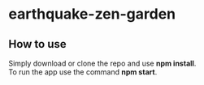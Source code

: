 # earthquake-zen-garden

## How to use

Simply download or clone the repo and use **npm install**.
<br />To run the app use the command **npm start**.
